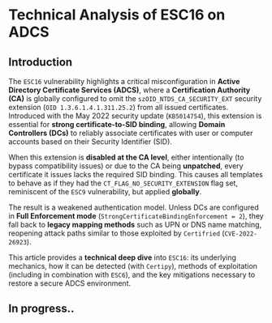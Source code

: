 # Technical Analysis of ESC16 on ADCS

## Introduction

The `ESC16` vulnerability highlights a critical misconfiguration in **Active Directory Certificate Services (ADCS)**, where a **Certification Authority (CA)** is globally configured to omit the `szOID_NTDS_CA_SECURITY_EXT` security extension (`OID 1.3.6.1.4.1.311.25.2`) from all issued certificates. Introduced with the May 2022 security update (`KB5014754`), this extension is essential for **strong certificate-to-SID binding**, allowing **Domain Controllers (DCs)** to reliably associate certificates with user or computer accounts based on their Security Identifier (SID).

When this extension is **disabled at the CA level**, either intentionally (to bypass compatibility issues) or due to the CA being **unpatched**, every certificate it issues lacks the required SID binding. This causes all templates to behave as if they had the `CT_FLAG_NO_SECURITY_EXTENSION` flag set, reminiscent of the `ESC9` vulnerability, but applied **globally**.

The result is a weakened authentication model. Unless DCs are configured in **Full Enforcement mode** (`StrongCertificateBindingEnforcement = 2`), they fall back to **legacy mapping methods** such as UPN or DNS name matching, reopening attack paths similar to those exploited by `Certifried` (`CVE-2022-26923`).

This article provides a **technical deep dive** into `ESC16`: its underlying mechanics, how it can be detected (with `Certipy`), methods of exploitation (including in combination with `ESC6`), and the key mitigations necessary to restore a secure ADCS environment.

## In progress..
